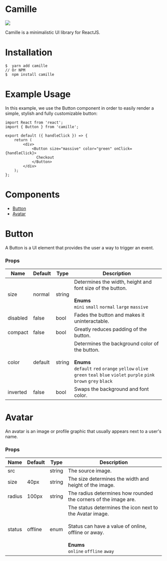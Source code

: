# Camille

<a href="https://www.npmjs.com/package/camille" target="_blank"><img src="https://img.shields.io/npm/v/camille" /></a>

Camille is a minimalistic UI library for ReactJS.

# Installation

```
$  yarn add camille
// Or NPM
$  npm install camille
```

# Example Usage

In this example, we use the Button component in order to easily render a simple, stylish and fully customizable button:
```
import React from 'react';
import { Button } from 'camille';

export default ({ handleClick }) => {
    return (
        <div>
            <Button size="massive" color="green" onClick={handleClick}>
              Checkout
            </Button>
        </div>
    );
};
```

# Components

* [Button](#button)
* [Avatar](#avatar)

# Button

A Button is a UI element that provides the user a way to trigger an event.

### Props
| Name     	| Default 	| Type   	| Description                                                                                                                                                                        	|
|----------	|---------	|--------	|------------------------------------------------------------------------------------------------------------------------------------------------------------------------------------	|
| size     	| normal  	| string 	| Determines the width, height and font size of the button.<br><br>**Enums**<br>`mini` `small` `normal` `large` `massive`                                                            	|
| disabled 	| false   	| bool   	| Fades the button and makes it uninteractable.                                                                                                                                      	|
| compact  	| false   	| bool   	| Greatly reduces padding of the button.                                                                                                                                             	|
| color    	| default 	| string 	| Determines the background color of the button.<br><br>**Enums**<br>`default` `red` `orange` `yellow` `olive` `green` `teal` `blue` `violet` `purple` `pink` `brown` `grey` `black` 	|
| inverted 	| false   	| bool   	| Swaps the background and font color.                                                                                                                                               	|

# Avatar

An avatar is an image or profile graphic that usually appears next to a user's name.

### Props
| Name   	| Default 	| Type   	| Description                                                                                                 	|
|--------	|---------	|--------	|-------------------------------------------------------------------------------------------------------------	|
| src    	|         	| string 	| The source image.                                                                                           	|
| size   	| 40px    	| string 	| The size determines the width and height of the image.                                                      	|
| radius 	| 100px   	| string 	| The radius determines how rounded the corners of the image are.                                             	|
| status 	| offline 	| enum   	| The status determines the icon next to the Avatar image.<br><br>Status can have a value of online, offline or away.<br><br>**Enums**<br>`online` `offline` `away`  	|
